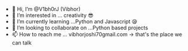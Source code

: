 - 👋 Hi, I’m @V1bh0rJ (Vibhor)
- 👀 I’m interested in ... creativity 😎
- 🌱 I’m currently learning ...Python and Javascript 😪
- 💞️ I’m looking to collaborate on ...Python based projects
- 📫 How to reach me ... vibhorjoshi70gmail.com -> that's the place we can talk

<!---
V1bh0rJ/V1bh0rJ is a ✨ special ✨ repository because its `README.md` (this file) appears on your GitHub profile.
You can click the Preview link to take a look at your changes.
--->
